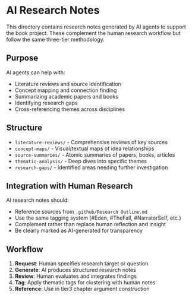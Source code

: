# AI Research Notes

This directory contains research notes generated by AI agents to support the book project. These complement the human research workflow but follow the same three-tier methodology.

## Purpose

AI agents can help with:
- Literature reviews and source identification
- Concept mapping and connection finding
- Summarizing academic papers and books
- Identifying research gaps
- Cross-referencing themes across disciplines

## Structure

- `literature-reviews/` - Comprehensive reviews of key sources
- `concept-maps/` - Visual/textual maps of idea relationships
- `source-summaries/` - Atomic summaries of papers, books, articles
- `thematic-analysis/` - Deep dives into specific themes
- `research-gaps/` - Identified areas needing further investigation

## Integration with Human Research

AI research notes should:
- Reference sources from `.github/Research Outline.md`
- Use the same tagging system (#Eden, #TheFall, #NarratorSelf, etc.)
- Complement rather than replace human reflection and insight
- Be clearly marked as AI-generated for transparency

## Workflow

1. **Request**: Human specifies research target or question
2. **Generate**: AI produces structured research notes
3. **Review**: Human evaluates and integrates findings
4. **Tag**: Apply thematic tags for clustering with human notes
5. **Reference**: Use in tier3 chapter argument construction
